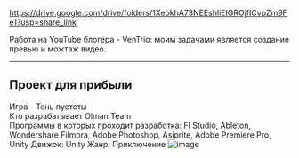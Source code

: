https://drive.google.com/drive/folders/1XeokhA73NEEshliEIGROjfICvpZm9Fe1?usp=share_link

Работа на YouTube блогера - VenTrio: моим задачами является создание превью и можтаж видео. 


---
Проект для прибыли
---
Игра - Тень пустоты</br>
Кто разрабатывает Olman Team</br>
Программы в которых проходит разработка:
Fl Studio, Ableton, Wondershare Filmora, Adobe Photoshop, Asiprite, Adobe Premiere Pro, Unity
Движок: Unity
Жанр: Приключение
![image](https://user-images.githubusercontent.com/97594290/219596527-0762357f-5952-40a2-80d8-755b7a56104a.png)
